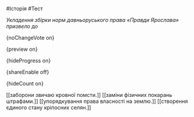#Історія #Тест

*Укладення збірки норм давньоруського права «Правди Ярослава» призвело до*

{noChangeVote on}

{preview on}

{hideProgress on}

{shareEnable off}

{hideCount on}

[[заборони звичаю кровної помсти.]]
[[заміни фізичних покарань штрафами.]]
[[упорядкування права власності на землю.]]
[[створення єдиного стану кріпосних селян.]]
